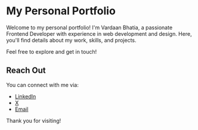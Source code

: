 # My Personal Portfolio

Welcome to my personal portfolio! I'm Vardaan Bhatia, a passionate Frontend Developer with experience in web development and design. Here, you'll find details about my work, skills, and projects.

Feel free to explore and get in touch!

## Reach Out

You can connect with me via:

- [LinkedIn](https://www.linkedin.com/in/vardaan-bhatia-028446203/)
- [X](https://x.com/vardaanbhatia__)
- [Email](mailto:vardaanbhatia55@gmail.com)

Thank you for visiting!
